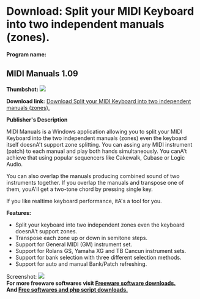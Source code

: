 # Download: Split your MIDI Keyboard into two independent manuals (zones).

**Program name:**

## MIDI Manuals 1.09

  
**Thumbshot:** ![](http://www.freewarefiles.com/screenshot/midimanuals_md.gif)   
  
**Download link:** [Download Split your MIDI Keyboard into two independent manuals (zones).](http://freesoftwares.boysofts.com/MIDI-Manuals_program_58984.html)  
  


**Publisher's Description**  
  


MIDI Manuals is a Windows application allowing you to split your MIDI Keyboard into the two independent manuals (zones) even the keyboard itself doesnA't support zone splitting. You can assing any MIDI instrument (patch) to each manual and play both hands simultaneously. You canA't achieve that using popular sequencers like Cakewalk, Cubase or Logic Audio. 

You can also overlap the manuals producing combined sound of two instruments together. If you overlap the manuals and transpose one of them, youA'll get a two-tone chord by pressing single key.

If you like realtime keyboard performance, itA's a tool for you.

**Features:**

  * Split your keyboard into two independent zones even the keyboard doesnA't support zones. 
  * Transpose each zone up or down in semitone steps. 
  * Support for General MIDI (GM) instrument set. 
  * Support for Rolans GS, Yamaha XG and TB Cancun instrument sets. 
  * Support for bank selection with three different selection methods. 
  * Support for auto and manual Bank/Patch refreshing. 

  
  
Screenshot: ![](http://www.freewarefiles.com/screenshot/midimanuals.gif)   
**For more freeware softwares visit [Freeware software downloads.](http://freesoftwares.boysofts.com/)**   
**And [Free softwares and php script downloads.](http://www.boysofts.com/)**
